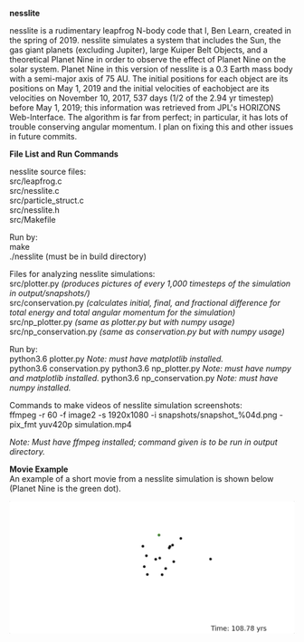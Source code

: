 **nesslite**

nesslite is a rudimentary leapfrog N-body code that I, Ben Learn, created in the spring of 2019. nesslite simulates a system that includes the Sun, the gas giant planets (excluding Jupiter), large Kuiper Belt Objects, and a theoretical Planet Nine in order to observe the effect of Planet Nine on the solar system. Planet Nine in this version of nesslite is a 0.3 Earth mass body with a semi-major axis of 75 AU. The initial positions for each object are its positions on May 1, 2019 and the initial velocities of eachobject are its velocities on November 10, 2017, 537 days (1/2 of the 2.94 yr timestep) before May 1, 2019; this information was retrieved from JPL's HORIZONS Web-Interface. The algorithm is far from perfect; in particular, it has lots of trouble conserving angular momentum. I plan on fixing this and other issues in future commits.

**File List and Run Commands**

nesslite source files:  
src/leapfrog.c  
src/nesslite.c  
src/particle_struct.c  
src/nesslite.h  
src/Makefile  

Run by:  
make  
./nesslite (must be in build directory)

Files for analyzing nesslite simulations:  
src/plotter.py *(produces pictures of every 1,000 timesteps of the simulation in output/snapshots/)*  
src/conservation.py *(calculates initial, final, and fractional difference for total energy and total angular momentum for the simulation)*  
src/np_plotter.py *(same as plotter.py but with numpy usage)*  
src/np_conservation.py *(same as conservation.py but with numpy usage)*  

Run by:  
python3.6 plotter.py *Note: must have matplotlib installed.*  
python3.6 conservation.py
python3.6 np_plotter.py *Note: must have numpy and matplotlib installed.*
python3.6 np_conservation.py *Note: must have numpy installed.*

Commands to make videos of nesslite simulation screenshots:  
ffmpeg -r 60 -f image2 -s 1920x1080 -i snapshots/snapshot\_%04d.png -pix\_fmt yuv420p simulation.mp4

*Note: Must have ffmpeg installed; command given is to be run in output directory.*

**Movie Example**  
An example of a short movie from a nesslite simulation is shown below (Planet Nine is the green dot).

![](nesslite_first_1k.gif)

